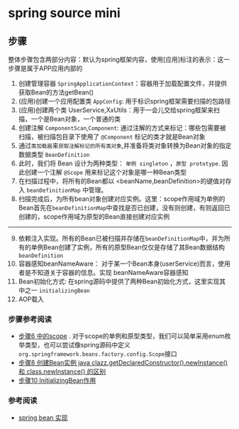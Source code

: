 # spring source mini

## 步骤

整体步骤包含两部分内容：默认为spring框架内容，使用[应用]标注的表示：这一步骤是属于APP应用内部的

1. 创建管理容器 `SpringApplicationContext`：容器用于加载配置文件，并提供获取Bean的方法getBean()
2. (应用)创建一个应用配置类 `AppConfig`: 用于标识spring框架需要扫描的包路径
3. (应用)创建两个类 UserService,XxUtils：用于一会儿交给spring框架来扫描，一个是Bean对象，一个普通的类
4. 创建注解 `ComponentScan`,`Component`: 通过注解的方式来标记：哪些包需要被扫描，被扫描包目录下使用了 `@Component` 标记的类才就是Bean对象
5. 通过`类加载器`来`获取注解标记的所有类对象`,并准备将类对象转换为Bean对象的指定数据类型 `BeanDefinition`
6. 此时，我们将 Bean 设计为两种类型： `单例 singleton` ，`原型 prototype`. 因此创建一个注解 `@Scope` 用来标记这个对象是哪一种Bean类型
7. 在扫描过程中，将所有的Bean都以 <beanName,beanDefinition>的键值对存入 `beanDefinitionMap` 中管理。
8. 扫描完成后，为所有bean对象创建对应实例。这里：scope作用域为单例的Bean首先在`beanDefinitionMap`中查找是否已创建，没有则创建，有则返回已创建的，scope作用域为原型的Bean直接创建对应实例

---
9. 依赖注入实现。所有的Bean已被扫描并存储在`beanDefinitionMap`中，并为所有的单例Bean创建了实例，所有的原型Bean仅仅是存储了其Bean数据结构`beanDefinition`
10. 容器感知beanNameAware： 对于某一个Bean本身(userService)而言，使用者是不知道关于容器的信息。实现 beanNameAware容器感知
11. Bean初始化方式: 在spring源码中提供了两种Bean初始化方式，这里实现其中之一 `initializingBean`
12. AOP载入

### 步骤参考阅读

- [步骤6 中的scope](https://waylau.com/custom-scope-in-spring/#:~:text=%E5%A4%A7%E5%AE%B6%E5%AF%B9%E4%BA%8E%20Spring%20%E7%9A%84%20scope%20%E5%BA%94%E8%AF%A5%E9%83%BD%E4%B8%8D%E4%BC%9A%E9%BB%98%E8%AE%A4%E3%80%82%20%E6%89%80%E8%B0%93%20scope%EF%BC%8C%E5%AD%97%E9%9D%A2%E7%90%86%E8%A7%A3%E5%B0%B1%E6%98%AF%E2%80%9C%E4%BD%9C%E7%94%A8%E5%9F%9F%E2%80%9D%E3%80%81%E2%80%9C%E8%8C%83%E5%9B%B4%E2%80%9D%EF%BC%8C%E5%A6%82%E6%9E%9C%E4%B8%80%E4%B8%AA%20bean,%E7%9A%84%20scope%20%E9%85%8D%E7%BD%AE%E4%B8%BA%20singleton%EF%BC%8C%E5%88%99%E4%BB%8E%E5%AE%B9%E5%99%A8%E4%B8%AD%E8%8E%B7%E5%8F%96%20bean%20%E8%BF%94%E5%9B%9E%E7%9A%84%E5%AF%B9%E8%B1%A1%E9%83%BD%E6%98%AF%E7%9B%B8%E5%90%8C%E7%9A%84%EF%BC%9B%E5%A6%82%E6%9E%9C%20scope%20%E9%85%8D%E7%BD%AE%E4%B8%BAprototype%EF%BC%8C%E5%88%99%E6%AF%8F%E6%AC%A1%E8%BF%94%E5%9B%9E%E7%9A%84%E5%AF%B9%E8%B1%A1%E9%83%BD%E4%B8%8D%E5%90%8C%E3%80%82)
  . 对于scope的单例和原型类型，我们可以简单采用enum枚举类型，也可以尝试像spring源码中定义 `org.springframework.beans.factory.config.Scope`接口
- [步骤8 创建Bean实例 java clazz.getDeclaredConstructor().newInstance() 和 class.newInstance() 的区别](https://blog.csdn.net/Adeluoo/article/details/124026775)
- [步骤10 InitializingBean作用](https://www.cnblogs.com/liaowenhui/p/16676819.html#:~:text=Initiali,%E9%83%BD%E4%BC%9A%E6%89%A7%E8%A1%8C%E8%AF%A5%E6%96%B9%E6%B3%95%E3%80%82)



### 参考阅读

- [spring bean 实现](https://juejin.cn/post/6844904008461582350#heading-9)
